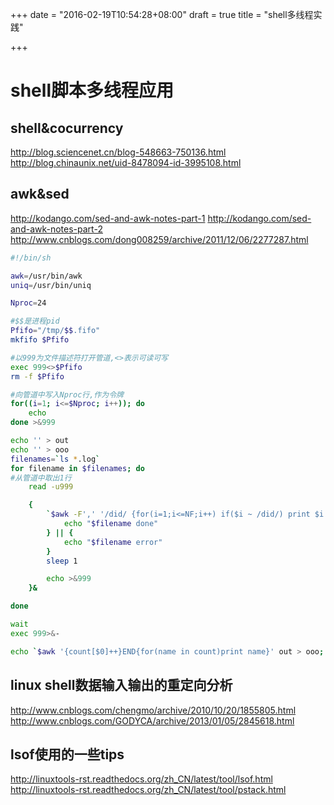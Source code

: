 +++
date = "2016-02-19T10:54:28+08:00"
draft = true
title = "shell多线程实践"

+++

shell脚本多线程应用
====================


shell&cocurrency
------------------

http://blog.sciencenet.cn/blog-548663-750136.html
http://blog.chinaunix.net/uid-8478094-id-3995108.html

awk&sed
-----------------

http://kodango.com/sed-and-awk-notes-part-1
http://kodango.com/sed-and-awk-notes-part-2
http://www.cnblogs.com/dong008259/archive/2011/12/06/2277287.html

```bash
#!/bin/sh

awk=/usr/bin/awk
uniq=/usr/bin/uniq

Nproc=24

#$$是进程pid
Pfifo="/tmp/$$.fifo"
mkfifo $Pfifo

#以999为文件描述符打开管道,<>表示可读可写
exec 999<>$Pfifo
rm -f $Pfifo

#向管道中写入Nproc行,作为令牌
for((i=1; i<=$Nproc; i++)); do
    echo
done >&999

echo '' > out
echo '' > ooo
filenames=`ls *.log`
for filename in $filenames; do
#从管道中取出1行
    read -u999

    {
        `$awk -F',' '/did/ {for(i=1;i<=NF;i++) if($i ~ /did/) print $i i}' $filename | $awk -F':' '{print $2}' | $awk -F'"' '{print $2}'  | $uniq | $awk '{count[$1]++}END{for(name in count)print name >> "out"}'` && {
            echo "$filename done"
        } || {
            echo "$filename error"
        }
        sleep 1

        echo >&999
    }&

done

wait 
exec 999>&-

echo `$awk '{count[$0]++}END{for(name in count)print name}' out > ooo; awk 'END{print NR}' ooo`

```

linux shell数据输入输出的重定向分析
--------------------------------------
http://www.cnblogs.com/chengmo/archive/2010/10/20/1855805.html
http://www.cnblogs.com/GODYCA/archive/2013/01/05/2845618.html

lsof使用的一些tips
---------------------------------
http://linuxtools-rst.readthedocs.org/zh_CN/latest/tool/lsof.html
http://linuxtools-rst.readthedocs.org/zh_CN/latest/tool/pstack.html


